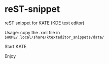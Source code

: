 # reST-snippet
reST snippet for KATE (KDE text editor)

Usage: copy the .xml file in `$HOME/.local/share/ktexteditor_snippets/data/`

Start KATE

Enjoy
